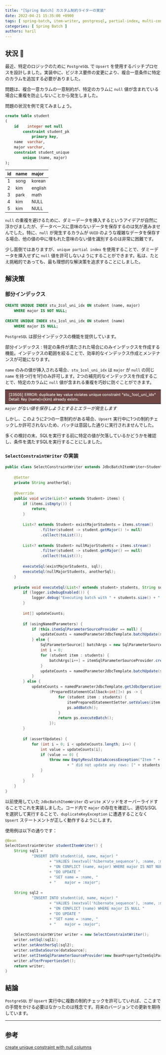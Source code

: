 ```yaml
---
title: "[Spring Batch] カスタム制約ライターの実装"
date: 2022-04-21 15:35:00 +0900
tags: [ spring-batch, item-writer, postgresql, partial-index, multi-constraint ]
categories: [ Spring Batch ]
authors: haril
---
```


## 状況 🧐

最近、特定のロジックのために `PostgreSQL` で `Upsert` を使用するバッチプロセスを設計しました。実装中に、ビジネス要件の変更により、複合一意条件に特定のカラムを追加する必要がありました。

問題は、複合一意カラムの一意制約が、特定のカラムに `null` 値が含まれている場合に重複を防止しないことから発生しました。

問題の状況を例で見てみましょう。

```sql
create table student
(
    id    integer not null
        constraint student_pk
            primary key,
    name  varchar,
    major varchar,
    constraint student_unique
        unique (name, major)
);
```

| id | name | major   |
|:---|:-----|:--------|
| 1  | song | korean  |
| 2  | kim  | english |
| 3  | park | math    |
| 4  | kim  | NULL    |
| 5  | kim  | NULL    |

`null` の重複を避けるために、ダミーデータを挿入するというアイデアが自然に浮かびましたが、データベースに意味のないデータを保存するのは気が進みませんでした。特に、`null` が発生するカラムが `UUID` のような複雑なデータを保存する場合、他の値の中に埋もれた意味のない値を識別するのは非常に困難です。

少し面倒ではありますが、`unique partial index` を使用することで、ダミーデータを挿入せずに `null` 値を許可しないようにすることができます。私は、たとえ挑戦的であっても、最も理想的な解決策を追求することにしました。

## 解決策

### 部分インデックス

```sql
CREATE UNIQUE INDEX stu_2col_uni_idx ON student (name, major)
    WHERE major IS NOT NULL;

CREATE UNIQUE INDEX stu_1col_uni_idx ON student (name)
    WHERE major IS NULL;
```

`PostgreSQL` は部分インデックスの機能を提供しています。

部分インデックス
: 特定の条件が満たされた場合にのみインデックスを作成する機能。インデックスの範囲を絞ることで、効率的なインデックス作成とメンテナンスが可能になります。

`name` のみの値が挿入される場合、`stu_1col_uni_idx` は `major` が `null` の同じ `name` を持つ行を1行のみ許可します。2つの補完的なインデックスを作成することで、特定のカラムに `null` 値が含まれる重複を巧妙に防ぐことができます。

![duplicate error](./duplicatekeyerror.webp)
_`major` がない値を保存しようとするとエラーが発生します_

しかし、このように2つの一意制約がある場合、`Upsert` 実行中に1つの制約チェックしか許可されないため、バッチは意図した通りに実行されませんでした。

多くの検討の末、SQLを実行する前に特定の値が欠落しているかどうかを確認し、条件を満たすSQLを実行することにしました。

### `SelectConstraintWriter` の実装

```java
public class SelectConstraintWriter extends JdbcBatchItemWriter<Student> {

    @Setter
    private String anotherSql;

    @Override
    public void write(List<? extends Student> items) {
        if (items.isEmpty()) {
            return;
        }

        List<? extends Student> existMajorStudents = items.stream()
                .filter(student -> student.getMajor() != null)
                .collect(toList());

        List<? extends Student> nullMajorStudents = items.stream()
                .filter(student -> student.getMajor() == null)
                .collect(toList());

        executeSql(existMajorStudents, sql);
        executeSql(nullMajorStudents, anotherSql);
    }

    private void executeSql(List<? extends student> students, String sql) {
        if (logger.isDebugEnabled()) {
            logger.debug("Executing batch with " + students.size() + " items.");
        }

        int[] updateCounts;

        if (usingNamedParameters) {
            if (this.itemSqlParameterSourceProvider == null) {
                updateCounts = namedParameterJdbcTemplate.batchUpdate(sql, students.toArray(new Map[students.size()]));
            } else {
                SqlParameterSource[] batchArgs = new SqlParameterSource[students.size()];
                int i = 0;
                for (student item : students) {
                    batchArgs[i++] = itemSqlParameterSourceProvider.createSqlParameterSource(item);
                }
                updateCounts = namedParameterJdbcTemplate.batchUpdate(sql, batchArgs);
            }
        } else {
            updateCounts = namedParameterJdbcTemplate.getJdbcOperations().execute(sql,
                    (PreparedStatementCallback<int[]>) ps -> {
                        for (student item : students) {
                            itemPreparedStatementSetter.setValues(item, ps);
                            ps.addBatch();
                        }
                        return ps.executeBatch();
                    });
        }

        if (assertUpdates) {
            for (int i = 0; i < updateCounts.length; i++) {
                int value = updateCounts[i];
                if (value == 0) {
                    throw new EmptyResultDataAccessException("Item " + i + " of " + updateCounts.length
                            + " did not update any rows: [" + students.get(i) + "]", 1);
                }
            }
        }
    }
}
```

以前使用していた `JdbcBatchItemWriter` の `write` メソッドをオーバーライドすることでこれを実装しました。コード内で `major` の存在を確認し、適切なSQLを選択して実行することで、`duplicateKeyException` に遭遇することなく `Upsert` ステートメントが正しく動作するようにします。

使用例は以下の通りです：

```java
@Bean
SelectConstraintWriter studentItemWriter() {
    String sql1 =
            "INSERT INTO student(id, name, major) "
                    + "VALUES (nextval('hibernate_sequence'), :name, :major) "
                    + "ON CONFLICT (name, major) WHERE major IS NOT NULL "
                    + "DO UPDATE "
                    + "SET name = :name, "
                    + "    major = :major";

    String sql2 =
            "INSERT INTO student(id, name, major) "
                    + "VALUES (nextval('hibernate_sequence'), :name, :major) "
                    + "ON CONFLICT (name) WHERE major IS NULL "
                    + "DO UPDATE "
                    + "SET name = :name, "
                    + "    major = :major";

    SelectConstraintWriter writer = new SelectConstraintWriter();
    writer.setSql(sql1);
    writer.setAnotherSql(sql2);
    writer.setDataSource(dataSource);
    writer.setItemSqlParameterSourceProvider(new BeanPropertyItemSqlParameterSourceProvider<>());
    writer.afterPropertiesSet();
    return writer;
}
```

## 結論

`PostgreSQL` が `Upsert` 実行中に複数の制約チェックを許可していれば、ここまでの手間をかける必要はなかったのは残念です。将来のバージョンでの更新を期待しています。

---

## 参考

[create unique constraint with null columns](https://stackoverflow.com/questions/8289100/create-unique-constraint-with-null-columns)